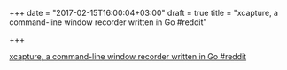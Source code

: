 +++
date = "2017-02-15T16:00:04+03:00"
draft = true
title = "xcapture, a command-line window recorder written in Go  #reddit"

+++

<p><a href="https://t.co/2W2bLaW0ew">xcapture, a command-line window recorder written in Go  #reddit</a></p>

